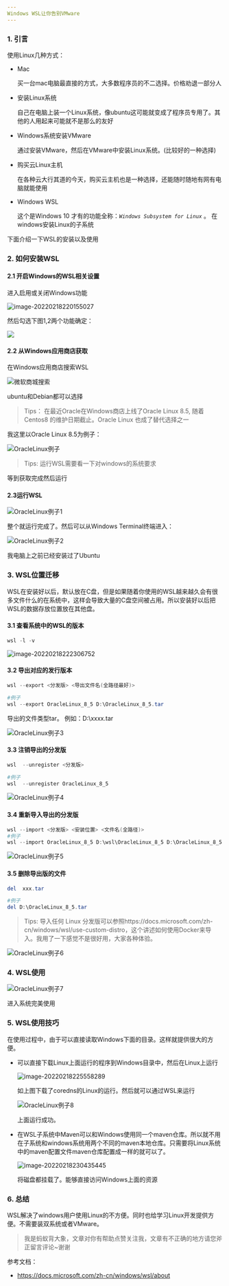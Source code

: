 ```yaml
---
Windows WSL让你告别VMware
---
```


### 1. 引言

使用Linux几种方式：

- Mac

  买一台mac电脑最直接的方式，大多数程序员的不二选择。价格劝退一部分人

- 安装Linux系统

  自己在电脑上装一个Linux系统，像ubuntu这可能就变成了程序员专用了。其他的人用起来可能就不是那么的友好

- Windows系统安装VMware

  通过安装VMware，然后在VMware中安装Linux系统。(比较好的一种选择)

- 购买云Linux主机

  在各种云大行其道的今天，购买云主机也是一种选择，还能随时随地有网有电脑就能使用

- Windows WSL

  这个是Windows 10 才有的功能全称：*`Windows Subsystem for Linux`*  。 在windows安装Linux的子系统

下面介绍一下WSL的安装以及使用

### 2. 如何安装WSL

#### 2.1 开启Windows的WSL相关设置

进入启用或关闭Windows功能

![image-20220218220155027](https://raw.githubusercontent.com/mxsm/picture/main/java/concurrencemultithreading/image-20220218220155027.png)

然后勾选下图1,2两个功能确定：

![](https://raw.githubusercontent.com/mxsm/picture/main/java/concurrencemultithreading/image-20220218220422072.png)

#### 2.2 从Windows应用商店获取

在Windows应用商店搜索WSL

![微软商城搜索](https://raw.githubusercontent.com/mxsm/picture/main/java/concurrencemultithreading/%E5%BE%AE%E8%BD%AF%E5%95%86%E5%9F%8E%E6%90%9C%E7%B4%A2.gif)

ubuntu和Debian都可以选择

> Tips： 在最近Oracle在Windows商店上线了Oracle Linux 8.5, 随着Centos8 的维护日期截止。Oracle Linux 也成了替代选择之一

我这里以Oracle Linux 8.5为例子：

![OracleLinux例子](https://raw.githubusercontent.com/mxsm/picture/main/java/concurrencemultithreading/OracleLinux%E4%BE%8B%E5%AD%90.gif)

> Tips:  运行WSL需要看一下对windows的系统要求

等到获取完成然后运行

#### 2.3运行WSL

![OracleLinux例子1](https://raw.githubusercontent.com/mxsm/picture/main/java/concurrencemultithreading/OracleLinux%E4%BE%8B%E5%AD%901.gif)

整个就运行完成了。然后可以从Windows Terminal终端进入：

![OracleLinux例子2](https://raw.githubusercontent.com/mxsm/picture/main/java/concurrencemultithreading/OracleLinux%E4%BE%8B%E5%AD%902.gif)

我电脑上之前已经安装过了Ubuntu

### 3. WSL位置迁移

WSL在安装好以后，默认放在C盘，但是如果随着你使用的WSL越来越久会有很多文件什么的在系统中，这样会导致大量的C盘空间被占用。所以安装好以后把WSL的数据存放位置放在其他盘。

#### 3.1 查看系统中的WSL的版本

```powershell
wsl -l -v
```

![image-20220218222306752](https://raw.githubusercontent.com/mxsm/picture/main/java/concurrencemultithreading/image-20220218222306752.png)

#### 3.2 导出对应的发行版本

```powershell
wsl --export <分发版> <导出文件名(全路径最好)>

#例子
wsl --export OracleLinux_8_5 D:\OracleLinux_8_5.tar
```

导出的文件类型tar。 例如：D:\xxxx.tar

![OracleLinux例子3](https://raw.githubusercontent.com/mxsm/picture/main/java/concurrencemultithreading/OracleLinux%E4%BE%8B%E5%AD%903.gif)

#### 3.3 注销导出的分发版

```powershell
wsl  --unregister <分发版>

#例子
wsl  --unregister OracleLinux_8_5
```

![OracleLinux例子4](https://raw.githubusercontent.com/mxsm/picture/main/java/concurrencemultithreading/OracleLinux%E4%BE%8B%E5%AD%904.gif)

#### 3.4 重新导入导出的分发版

```powershell
wsl --import <分发版> <安装位置> <文件名(全路径)>
#例子
wsl --import OracleLinux_8_5 D:\wsl\OracleLinux_8_5 D:\OracleLinux_8_5.tar --version 2
```

![OracleLinux例子5](https://raw.githubusercontent.com/mxsm/picture/main/java/concurrencemultithreading/OracleLinux%E4%BE%8B%E5%AD%905.gif)

#### 3.5 删除导出版的文件

```powershell
del  xxx.tar

#例子
del D:\OracleLinux_8_5.tar
```

> Tips: 导入任何 Linux 分发版可以参照https://docs.microsoft.com/zh-cn/windows/wsl/use-custom-distro，这个讲述如何使用Docker来导入。我用了一下感觉不是很好用，大家各种体验。

![OracleLinux例子6](https://raw.githubusercontent.com/mxsm/picture/main/java/concurrencemultithreading/OracleLinux%E4%BE%8B%E5%AD%906.gif)

### 4. WSL使用

![OracleLinux例子7](https://raw.githubusercontent.com/mxsm/picture/main/java/concurrencemultithreading/OracleLinux%E4%BE%8B%E5%AD%907.gif)

进入系统完美使用

### 5. WSL使用技巧

在使用过程中，由于可以直接读取Windows下面的目录。这样就提供很大的方便。

- 可以直接下载Linux上面运行的程序到Windows目录中，然后在Linux上运行

  ![image-20220218225558289](https://raw.githubusercontent.com/mxsm/picture/main/java/concurrencemultithreading/image-20220218225558289.png)

  如上图下载了coredns的Linux的运行。然后就可以通过WSL来运行

  ![OracleLinux例子8](https://raw.githubusercontent.com/mxsm/picture/main/java/concurrencemultithreading/OracleLinux%E4%BE%8B%E5%AD%908.gif)

  上面运行成功。

- 在WSL子系统中Maven可以和Windows使用同一个maven仓库。所以就不用在子系统和windows系统用两个不同的maven本地仓库。只需要将Linux系统中的maven配置文件maven仓库配置成一样的就可以了。

  ![image-20220218230435445](https://raw.githubusercontent.com/mxsm/picture/main/java/concurrencemultithreading/image-20220218230435445.png)

  将磁盘都挂载了。能够直接访问Windows上面的资源

### 6. 总结

WSL解决了windows用户使用Linux的不方便。同时也给学习Linux开发提供方便。不需要装双系统或者VMware。



> 我是蚂蚁背大象，文章对你有帮助点赞关注我，文章有不正确的地方请您斧正留言评论~谢谢

参考文档：

- https://docs.microsoft.com/zh-cn/windows/wsl/about